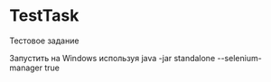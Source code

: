 # TestTask
Тестовое задание

Запустить на Windows используя java -jar <path to selenium-server> standalone --selenium-manager true
